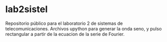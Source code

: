 # lab2sistel
Repositorio público para el laboratorio 2 de sistemas de telecomunicaciones. Archivos upython para generar la onda seno, y pulso rectangular a partir de la ecuacion de la serie de Fourier.
